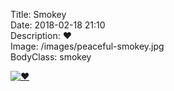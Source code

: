 Title: Smokey  
Date: 2018-02-18 21:10  
Description: ❤️  
Image: /images/peaceful-smokey.jpg  
BodyClass: smokey  

[![][1]][2]

[1]: /images/peaceful-smokey.jpg "❤️"
[2]: http://instagram.com/explore/tags/smokeythedingo/ "Posts of Smokey on Instagram"
